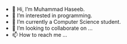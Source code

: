 - 👋 Hi, I’m Muhammad Haseeb.
- 👀 I’m interested in programming.
- 🌱 I’m currently a Computer Science student.
- 💞️ I’m looking to collaborate on ...
- 📫 How to reach me ...

<!---
bc190402477/bc190402477 is a ✨ special ✨ repository because its `README.md` (this file) appears on your GitHub profile.
You can click the Preview link to take a look at your changes.
--->

